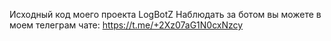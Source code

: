 Исходный код моего проекта LogBotZ
Наблюдать за ботом вы можете в моем телеграм чате:
https://t.me/+2Xz07aG1N0cxNzcy
